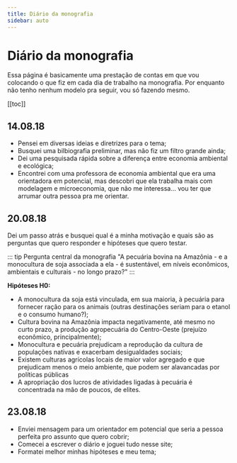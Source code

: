 ```yaml
---
title: Diário da monografia
sidebar: auto
---
```


# Diário da monografia

Essa página é basicamente uma prestação de contas em que vou colocando o que fiz em cada dia de trabalho na monografia. Por enquanto não tenho nenhum modelo pra seguir, vou só fazendo mesmo.

[[toc]]

## 14.08.18

- Pensei em diversas ideias e diretrizes para o tema;
- Busquei uma bilbiografia preliminar, mas não fiz um filtro grande ainda;
- Dei uma pesquisada rápida sobre a diferença entre economia ambiental e ecológica;
- Encontrei com uma professora de economia ambiental que era uma orientadora em potencial, mas descobri que ela trabalha mais com modelagem e microeconomia, que não me interessa... vou ter que arrumar outra pessoa pra me orientar.

## 20.08.18

Dei um passo atrás e busquei qual é a minha motivação e quais são as perguntas que quero responder e hipóteses que quero testar.

::: tip Pergunta central da monografia
"A pecuária bovina na Amazônia - e a monocultura de soja associada a ela - é sustentável, em níveis econômicos, ambientais e culturais - no longo prazo?"
:::

**Hipóteses H0:**

- A monocultura da soja está vinculada, em sua maioria, à pecuária para fornecer ração para os animais (outras destinações seriam para o etanol e o consumo humano?);
- Cultura bovina na Amazônia impacta negativamente, até mesmo no curto prazo, a produção agropecuária do Centro-Oeste (prejuízo econômico, principalmente);
- Monocultura e pecuária prejudicam a reprodução da cultura de populações nativas e exacerbam desigualdades sociais;
- Existem culturas agrícolas locais de maior valor agregado e que prejudicam menos o meio ambiente, que podem ser alavancadas por políticas públicas
- A apropriação dos lucros de atividades ligadas à pecuária é concentrada na mão de poucos, de elites.

## 23.08.18

- Enviei mensagem para um orientador em potencial que seria a pessoa perfeita pro assunto que quero cobrir;
- Comecei a escrever o diário e joguei tudo nesse site;
- Formatei melhor minhas hipóteses e meu tema;
